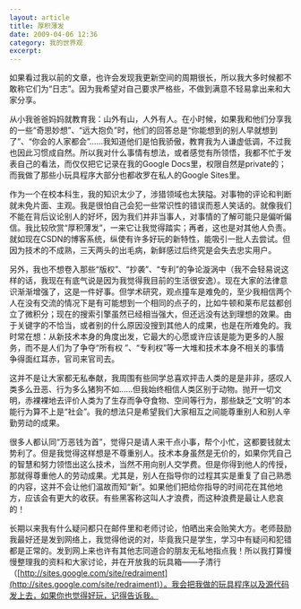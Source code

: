 ```yaml
---
layout: article
title: 厚积薄发
date: 2009-04-06 12:36
category: 我的世界观
excerpt:
---
```


如果看过我以前的文章，也许会发现我更新空间的周期很长，所以我大多时候都不敢称它们为“日志”。因为我希望对自己要求严格些，不做到满意不轻易拿出来和大家分享。

从小我爸爸妈妈就教育我：山外有山，人外有人。在小时候，如果我和他们分享我的一些“奇思妙想”、“远大抱负”时，他们的回答总是“你能想到的别人早就想到了”、“你会的人家都会”……我知道他们是怕我骄傲，教育我为人谦虚低调，不过我也因此习惯成自然。所以我对什么事情有想法，或者感觉有所领悟，我都不忙于发表自己的看法，而仅仅把它记录在我的Google Docs里，权限自然是private的；而我做了那些小玩具程序大部分也都收罗在私人的Google Sites里。 

作为一个在校本科生，我的知识太少了，涉猎领域也太狭隘。对事物的评论和判断就未免片面、主观。我是很怕自己会犯一些常识性的错误而惹人笑话的。就像我们不能在背后议论别人的好坏，因为我们并非当事人，对事情的了解可能只是偏听偏信。我比较欣赏“厚积薄发”，一来它让我觉得踏实；再者，这也是对其他人负责。就如现在CSDN的博客系统，纵使有许多好玩的新特性，能吸引一批人去尝试。但因为技术的不成熟，三天两头的出毛病，新鲜感过后终究是会失去忠实用户。

另外，我也不想卷入那些“版权”、“抄袭”、“专利”的争论漩涡中（我不会轻易说这样的话，我现在有底气说是因为我觉得我目前的生活很安逸）。现在大家的法律意识渐渐增强了，这是一件好事。但学术研究，观点撞车是难免的，至少我相信两个人在没有交流的情况下是有可能想到一个相同的点子的，比如牛顿和莱布尼兹都创立了微积分；现在的搜索引擎虽然已经相当强大，但还远没有达到理想的效果。由于关键字的不恰当，或者别的什么原因没搜到其他人的成果，也是在所难免的。我时常在想：从新技术本身的角度出发，它最大的心愿或许应该是能为更多的人服务，而不是人们为了争夺“所有权 ”、“专利权”等一大堆和技术本身不相关的事情争得面红耳赤，官司来官司去。

这并不是让大家都无私奉献，我周围有些同学总喜欢抨击人类的是是非非，感叹人类多么丑恶、行为多么猪狗不如……但我始终相信人类区别于动物。抛开一切文明，赤裸裸地去评价人类为了生存而争夺食物、空间等行为，那些缺乏“文明”的本能行为算不上是“社会”。我的想法只是希望我们大家相互之间能尊重别人和别人辛勤劳动的成果。

很多人都认同“万恶钱为首”，觉得只是请人来干点小事，帮个小忙，这都要钱就太势利了。但是我觉得这样想是不尊重别人。技术本身虽然是无价的，如果你凭自己的智慧和努力领悟出这么技术，当然不用向别人交学费。但是你得到他人的传授，那就得尊重他人的劳动成果。尤其是，别人在指导你的过程其实是重复了自己熟悉的内容，这并不会让他们温故而知“新”。如果他们把给你指导的时间花在其他地方，应该会有更大的收获。有些黑客称这叫人才浪费，而这种浪费是最让人悲哀的！

长期以来我有什么疑问都只在邮件里和老师讨论，怕晒出来会贻笑大方。老师鼓励我最好还是发到网络上，我觉得他说的对，毕竟我只是学生，学习中有疑问和犯错都是正常的。发到网上来也许有其他志同道合的朋友无私地指点我！所以我打算慢慢整理我的资料和大家讨论，并在开放我的玩具箱——子清行（[http://sites.google.com/site/redraiment](http://sites.google.com/site/redraiment)）。我会把我做的玩具程序以及源代码发上去，如果你也觉得好玩，记得告诉我。

